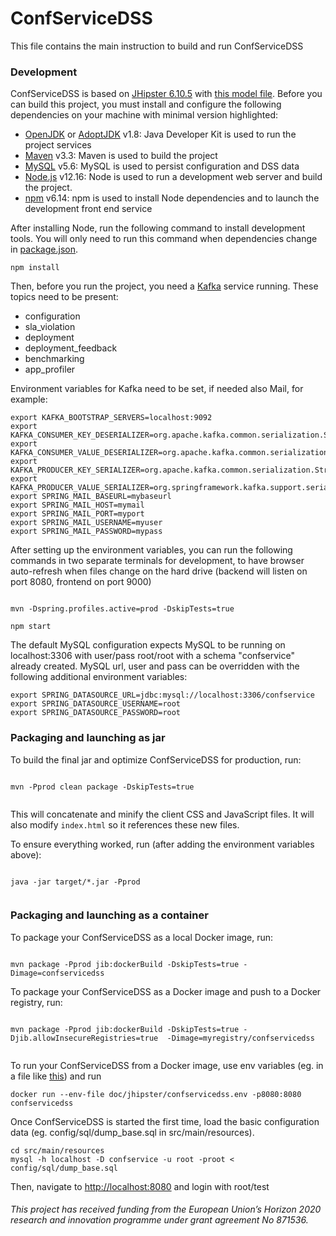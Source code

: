 # ConfServiceDSS

This file contains the main instruction to build and run ConfServiceDSS


### Development

ConfServiceDSS is based on [JHipster 6.10.5](https://www.jhipster.tech/documentation-archive/v6.10.5) with [this model file](jhipster-jdl.jdl). Before you can build this project, you must install and configure the following dependencies on your machine with minimal version highlighted:

- [OpenJDK](https://openjdk.java.net/) or [AdoptJDK](https://adoptopenjdk.net/) v1.8: Java Developer Kit is used to run the project services
- [Maven](https://maven.apache.org/) v3.3: Maven is used to build the project
- [MySQL](https://www.mysql.com/downloads/) v5.6: MySQL is used to persist configuration and DSS data
- [Node.js](https://nodejs.org/en/) v12.16: Node is used to run a development web server and build the project.
- [npm](https://docs.npmjs.com/) v6.14: npm is used to install Node dependencies and to launch the development front end service

After installing Node, run the following command to install development tools.
You will only need to run this command when dependencies change in [package.json](package.json).

```
npm install
```

Then, before you run the project, you need a [Kafka](https://kafka.apache.org/) service running. These topics need to be present:
- configuration
- sla_violation
- deployment
- deployment_feedback
- benchmarking
- app_profiler

Environment variables for Kafka need to be set, if needed also Mail, for example:

```
export KAFKA_BOOTSTRAP_SERVERS=localhost:9092
export KAFKA_CONSUMER_KEY_DESERIALIZER=org.apache.kafka.common.serialization.StringDeserializer
export KAFKA_CONSUMER_VALUE_DESERIALIZER=org.apache.kafka.common.serialization.JsonDeserializer
export KAFKA_PRODUCER_KEY_SERIALIZER=org.apache.kafka.common.serialization.StringSerializer 
export KAFKA_PRODUCER_VALUE_SERIALIZER=org.springframework.kafka.support.serializer.JsonSerializer
export SPRING_MAIL_BASEURL=mybaseurl
export SPRING_MAIL_HOST=mymail
export SPRING_MAIL_PORT=myport
export SPRING_MAIL_USERNAME=myuser
export SPRING_MAIL_PASSWORD=mypass

```

After setting up the environment variables, you can run the following commands in two separate terminals for development, to have browser auto-refresh when files change on the hard drive (backend will listen on port 8080, frontend on port 9000)

```

mvn -Dspring.profiles.active=prod -DskipTests=true

npm start
```

The default MySQL configuration expects MySQL to be running on localhost:3306 with user/pass root/root with a schema "confservice" already created. MySQL url, user and pass can be overridden with the following additional environment variables:

```
export SPRING_DATASOURCE_URL=jdbc:mysql://localhost:3306/confservice
export SPRING_DATASOURCE_USERNAME=root
export SPRING_DATASOURCE_PASSWORD=root
```


### Packaging and launching as jar

To build the final jar and optimize ConfServiceDSS for production, run:

```

mvn -Pprod clean package -DskipTests=true 


```

This will concatenate and minify the client CSS and JavaScript files. It will also modify `index.html` so it references these new files. 

To ensure everything worked, run (after adding the environment variables above):

```

java -jar target/*.jar -Pprod


```

### Packaging and launching as a container

To package your ConfServiceDSS as a local Docker image, run:

```

mvn package -Pprod jib:dockerBuild -DskipTests=true -Dimage=confservicedss 

```

To package your ConfServiceDSS as a Docker image and push to a Docker registry, run:

```

mvn package -Pprod jib:dockerBuild -DskipTests=true -Djib.allowInsecureRegistries=true  -Dimage=myregistry/confservicedss


```

To run your ConfServiceDSS from a Docker image, use env variables (eg. in a file like [this](doc/jhipster/confservicedss.env)) and run

```
docker run --env-file doc/jhipster/confservicedss.env -p8080:8080 confservicedss
```

Once ConfServiceDSS is started the first time, load the basic configuration data (eg. config/sql/dump_base.sql in src/main/resources).

```
cd src/main/resources
mysql -h localhost -D confservice -u root -proot < config/sql/dump_base.sql
```

Then, navigate to [http://localhost:8080](http://localhost:8080) and login with root/test

###### This project has received funding from the European Union’s Horizon 2020 research and innovation programme under grant agreement No 871536.


